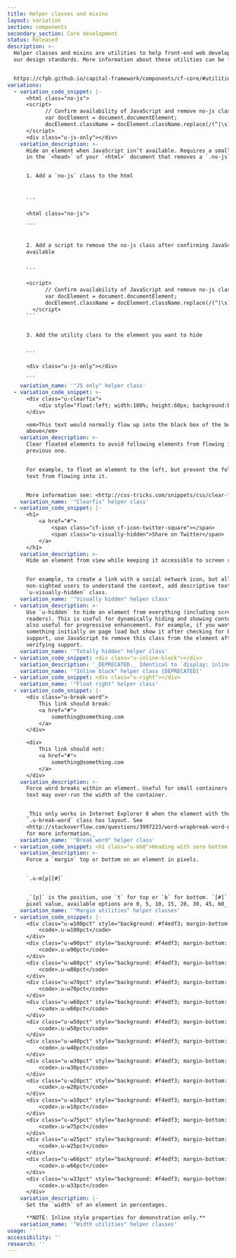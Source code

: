 ```yaml
---
title: Helper classes and mixins
layout: variation
section: components
secondary_section: Core development
status: Released
description: >-
  Helper classes and mixins are utilities to help front-end web development meet
  our design standards. More information about these utilities can be found at:


  https://cfpb.github.io/capital-framework/components/cf-core/#utilities
variations:
  - variation_code_snippet: |-
      <html class="no-js">
      <script>
            // Confirm availability of JavaScript and remove no-js class from html
            var docElement = document.documentElement;
            docElement.className = docElement.className.replace(/(^|\s)no-js(\s|$)/, '$1$2');
      </script>
      <div class="u-js-only"></div>
    variation_description: >-
      Hide an element when JavaScript isn’t available. Requires a small script
      in the `<head>` of your `<html>` document that removes a `.no-js` class.


      1. Add a `no-js` class to the html



      ```

      <html class="no-js">

      ```


      2. Add a script to remove the no-js class after confirming JavaScript is
      available


      ```

      <script>
            // Confirm availability of JavaScript and remove no-js class from html
            var docElement = document.documentElement;
            docElement.className = docElement.className.replace(/(^|\s)no-js(\s|$)/, '$1$2');
        </script>
      ```


      3. Add the utility class to the element you want to hide


      ```

      <div class="u-js-only"></div>

      ```
    variation_name: '"JS only" helper class'
  - variation_code_snippet: >-
      <div class="u-clearfix">
          <div style="float:left; width:100%; height:60px; background:black;"></div>
      </div>

      <em>This text would normally flow up into the black box of the box
      above</em>
    variation_description: >-
      Clear floated elements to avoid following elements from flowing into the
      previous one.


      For example, to float an element to the left, but prevent the following
      text from flowing into it.


      More information see: <http://css-tricks.com/snippets/css/clear-fix>
    variation_name: '"Clearfix" helper class'
  - variation_code_snippet: |-
      <h1>
          <a href="#">
              <span class="cf-icon cf-icon-twitter-square"></span>
              <span class="u-visually-hidden">Share on Twitter</span>
          </a>
      </h1>
    variation_description: >-
      Hide an element from view while keeping it accessible to screen readers.


      For example, to create a link with a social network icon, but allow
      non-sighted users to understand the context, add descriptive text with the
      `u-visually-hidden` class.
    variation_name: '"Visually hidden" helper class'
  - variation_description: >-
      Use `u-hidden` to hide an element from everything (including screen
      readers). This is useful for dynamically hiding and showing content. It is
      also useful for progressive enhancement. For example, if you want to hide
      something initially on page load but show it after checking for browser
      support, use JavaScript to remove this class from the element after
      verifying support.
    variation_name: '"Totally hidden" helper class'
  - variation_code_snippet: <div class="u-inline-block"></div>
    variation_description: '_DEPRECATED._ Identical to `display: inline-block.`'
    variation_name: '"Inline block" helper class [DEPRECATED]'
  - variation_code_snippet: <div class="u-right"></div>
    variation_name: '"Float right" helper class'
  - variation_code_snippet: |-
      <div class="u-break-word">
          This link should break:
          <a href="#">
              something@something.com
          </a>
      </div>

      <div>
          This link should not:
          <a href="#">
              something@something.com
          </a>
      </div>
    variation_description: >-
      Force word breaks within an element. Useful for small containers where
      text may over-run the width of the container.


      _This only works in Internet Explorer 8 when the element with the
      `.u-break-word` class has layout. See
      <http://stackoverflow.com/questions/3997223/word-wrapbreak-word-not-working-in-ie8>
      for more information._
    variation_name: '"Break word" helper class'
  - variation_code_snippet: <h1 class="u-mb0">Heading with zero bottom margin</h1>
    variation_description: >-
      Force a `margin` top or bottom on an element in pixels.


      `.u-m[p][#]`


      _`[p]` is the position, use `t` for top or `b` for bottom. `[#]` is the
      pixel value, available options are 0, 5, 10, 15, 20, 30, 45, 60_
    variation_name: '"Margin utilities" helper classes'
  - variation_code_snippet: |-
      <div class="u-w100pct" style="background: #f4edf3; margin-bottom: 1px;">
          <code>.u-w100pct</code>
      </div>
      <div class="u-w90pct" style="background: #f4edf3; margin-bottom: 1px;">
          <code>.u-w90pct</code>
      </div>
      <div class="u-w80pct" style="background: #f4edf3; margin-bottom: 1px;">
          <code>.u-w80pct</code>
      </div>
      <div class="u-w70pct" style="background: #f4edf3; margin-bottom: 1px;">
          <code>.u-w70pct</code>
      </div>
      <div class="u-w60pct" style="background: #f4edf3; margin-bottom: 1px;">
          <code>.u-w60pct</code>
      </div>
      <div class="u-w50pct" style="background: #f4edf3; margin-bottom: 1px;">
          <code>.u-w50pct</code>
      </div>
      <div class="u-w40pct" style="background: #f4edf3; margin-bottom: 1px;">
          <code>.u-w40pct</code>
      </div>
      <div class="u-w30pct" style="background: #f4edf3; margin-bottom: 1px;">
          <code>.u-w30pct</code>
      </div>
      <div class="u-w20pct" style="background: #f4edf3; margin-bottom: 1px;">
          <code>.u-w20pct</code>
      </div>
      <div class="u-w10pct" style="background: #f4edf3; margin-bottom: 1px;">
          <code>.u-w10pct</code>
      </div>
      <div class="u-w75pct" style="background: #f4edf3; margin-bottom: 1px;">
          <code>.u-w75pct</code>
      </div>
      <div class="u-w25pct" style="background: #f4edf3; margin-bottom: 1px;">
          <code>.u-w25pct</code>
      </div>
      <div class="u-w66pct" style="background: #f4edf3; margin-bottom: 1px;">
          <code>.u-w66pct</code>
      </div>
      <div class="u-w33pct" style="background: #f4edf3; margin-bottom: 1px;">
          <code>.u-w33pct</code>
      </div>
    variation_description: |-
      Set the `width` of an element in percentages.

      **NOTE: Inline style properties for demonstration only.**
    variation_name: '"Width utilities" helper classes'
usage: ''
accessibility: ''
research: ''
---
```


